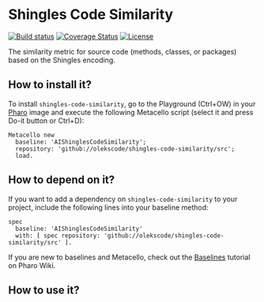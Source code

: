 # Shingles Code Similarity

[![Build status](https://github.com/olekscode/shingles-code-similarity/workflows/CI/badge.svg)](https://github.com/olekscode/shingles-code-similarity/actions/workflows/test.yml)
[![Coverage Status](https://coveralls.io/repos/github/olekscode/shingles-code-similarity/badge.svg?branch=master)](https://coveralls.io/github/olekscode/shingles-code-similarity?branch=master)
[![License](https://img.shields.io/badge/license-MIT-blue.svg)](https://raw.githubusercontent.com/olekscode/shingles-code-similarity/master/LICENSE)

The similarity metric for source code (methods, classes, or packages) based on the Shingles encoding.

## How to install it?

To install `shingles-code-similarity`, go to the Playground (Ctrl+OW) in your [Pharo](https://pharo.org/) image and execute the following Metacello script (select it and press Do-it button or Ctrl+D):

```Smalltalk
Metacello new
  baseline: 'AIShinglesCodeSimilarity';
  repository: 'github://olekscode/shingles-code-similarity/src';
  load.
```

## How to depend on it?

If you want to add a dependency on `shingles-code-similarity` to your project, include the following lines into your baseline method:

```Smalltalk
spec
  baseline: 'AIShinglesCodeSimilarity'
  with: [ spec repository: 'github://olekscode/shingles-code-similarity/src' ].
```

If you are new to baselines and Metacello, check out the [Baselines](https://github.com/pharo-open-documentation/pharo-wiki/blob/master/General/Baselines.md) tutorial on Pharo Wiki.

## How to use it?

```Smalltalk

```
